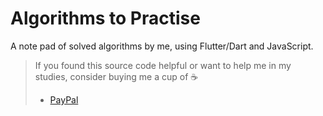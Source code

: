 # Algorithms to Practise 

A note pad of solved algorithms by me, using Flutter/Dart and JavaScript.

> If you found this source code helpful or want to help me in my studies, consider buying me a cup of :coffee:
>
> * [PayPal](https://www.paypal.me/albamode/)